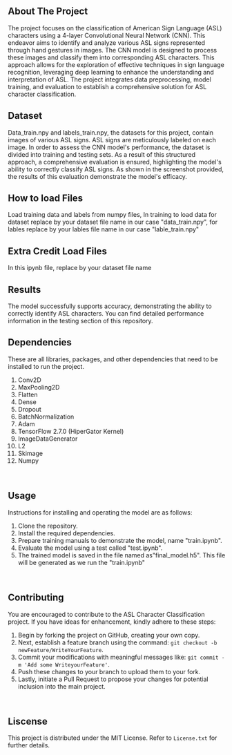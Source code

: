 ## About The Project
The project focuses on the classification of American Sign Language (ASL) characters using a 4-layer Convolutional Neural Network (CNN). This endeavor aims to identify and analyze various ASL signs represented through hand gestures in images. The CNN model is designed to process these images and classify them into corresponding ASL characters. This approach allows for the exploration of effective techniques in sign language recognition, leveraging deep learning to enhance the understanding and interpretation of ASL. The project integrates data preprocessing, model training, and evaluation to establish a comprehensive solution for ASL character classification.


## Dataset
Data_train.npy and labels_train.npy, the datasets for this project, contain images of various ASL signs. ASL signs are meticulously labeled on each image. In order to assess the CNN model's performance, the dataset is divided into training and testing sets. As a result of this structured approach, a comprehensive evaluation is ensured, highlighting the model's ability to correctly classify ASL signs. As shown in the screenshot provided, the results of this evaluation demonstrate the model's efficacy.

## How to load Files 
Load training data and labels from numpy files, 
In training to load data 
for dataset replace by your dataset file name in our case "data_train.npy", 
for lables replace by your lables file name in our case "lable_train.npy"

## Extra Credit Load Files
In this ipynb file, replace by your dataset file name

## Results
The model successfully supports accuracy, demonstrating the ability to correctly identify ASL characters. You can find detailed performance information in the testing section of this repository.

## Dependencies
These are all libraries, packages, and other dependencies that need to be installed to run the project.
<ol>
  <li>Conv2D</li>
  <li>MaxPooling2D</li>
  <li>Flatten</li>
  <li>Dense</li>
  <li>Dropout</li>
  <li>BatchNormalization</li>
  <li>Adam</li>
  <li>TensorFlow 2.7.0 (HiperGator Kernel) </li>
  <li>ImageDataGenerator</li>
  <li>L2</li>
  <li>Skimage</li>
  <li>Numpy</li>
</ol>

<br />

## Usage
Instructions for installing and operating the model are as follows:
<ol>
  <li>Clone the repository.</li>
  <li>Install the required dependencies.</li>
  <li>Prepare training manuals to demonstrate the model, name "train.ipynb".</li>
  <li>Evaluate the model using a test called "test.ipynb".</li>
  <li>The trained model is saved in the file named as"final_model.h5". This file will be generated as we run the "train.ipynb"</li>
</ol>

<br />


## Contributing

You are encouraged to contribute to the ASL Character Classification project. If you have ideas for enhancement, kindly adhere to these steps:

1. Begin by forking the project on GitHub, creating your own copy.
2. Next, establish a feature branch using the command: `git checkout -b newFeature/WriteYourFeature`.
3. Commit your modifications with meaningful messages like: `git commit -m 'Add some WriteyourFeature'`.
4. Push these changes to your branch to upload them to your fork.
5. Lastly, initiate a Pull Request to propose your changes for potential inclusion into the main project.

<br />

## Liscense
This project is distributed under the MIT License. Refer to `License.txt` for further details.

<br />
